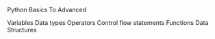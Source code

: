 Python Basics To Advanced

Variables
Data types
Operators
Control flow statements
Functions
Data Structures

